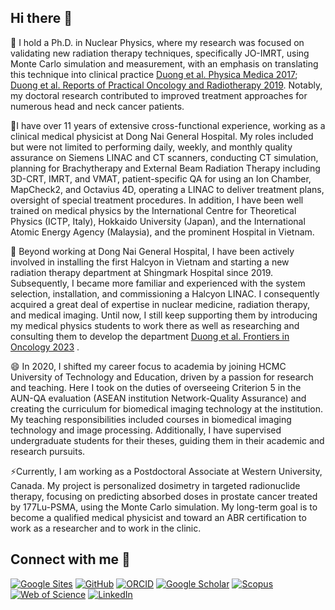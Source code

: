 ## Hi there 👋
🌱 I hold a Ph.D. in Nuclear Physics, where my research was focused on validating new radiation therapy techniques, specifically JO-IMRT, using Monte Carlo simulation and measurement, with an emphasis on translating this technique into clinical practice [Duong et al. Physica Medica 2017](https://doi.org/10.1016/j.ejmp.2017.05.059); [Duong et al. Reports of Practical Oncology and Radiotherapy 2019](https://doi.org/10.1016/j.rpor.2018.11.004). Notably, my doctoral research contributed to improved treatment approaches for numerous head and neck cancer patients.

👯I have over 11 years of extensive cross-functional experience, working as a clinical medical physicist at Dong Nai General Hospital. My roles included but were not limited to performing daily, weekly, and monthly quality assurance on Siemens LINAC and CT scanners, conducting CT simulation, planning for Brachytherapy and External Beam Radiation Therapy including 3D-CRT, IMRT, and VMAT, patient-specific QA for using an Ion Chamber, MapCheck2, and Octavius 4D, operating a LINAC to deliver treatment plans, oversight of special treatment procedures. In addition, I have been well trained on medical physics by the International Centre for Theoretical Physics (ICTP, Italy), Hokkaido University (Japan), and the International Atomic Energy Agency (Malaysia), and the prominent Hospital in Vietnam. 

🔭 Beyond working at Dong Nai General Hospital, I have been actively involved in installing the first Halcyon in Vietnam and starting a new radiation therapy department at Shingmark Hospital since 2019. Subsequently, I became more familiar and experienced with the system selection, installation, and commissioning a Halcyon LINAC. I consequently acquired a great deal of expertise in nuclear medicine, radiation therapy, and medical imaging. Until now, I still keep supporting them by introducing my medical physics students to work there as well as researching and consulting them to develop the department [Duong et al. Frontiers in Oncology 2023](https://doi.org/10.3389/fonc.2023.1259416)
.

😄 In 2020, I shifted my career focus to academia by joining HCMC University of Technology and Education, driven by a passion for research and teaching. Here I took on the duties of overseeing Criterion 5 in the AUN-QA evaluation (ASEAN institution Network-Quality Assurance) and creating the curriculum for biomedical imaging technology at the institution. My teaching responsibilities included courses in biomedical imaging technology and image processing. Additionally, I have supervised undergraduate students for their theses, guiding them in their academic and research pursuits.

⚡Currently, I am working as a Postdoctoral Associate at Western University, Canada. My project is personalized dosimetry in targeted radionuclide therapy, focusing on predicting absorbed doses in prostate cancer treated by 177Lu-PSMA, using the Monte Carlo simulation. My long-term goal is to become a qualified medical physicist and toward an ABR certification to work as a researcher and to work in the clinic.


## Connect with me 💬

[![Google Sites](https://img.shields.io/badge/-Google%20Sites-4285F4?style=flat-square&logo=Google%20Sites&logoColor=white)](https://sites.google.com/view/drduongthanhtai/home)
[![GitHub](https://img.shields.io/badge/-GitHub-181717?style=flat-square&logo=github&logoColor=white)](https://github.com/thanhtaiphys)
[![ORCID](https://img.shields.io/badge/-ORCID-A6CE39?style=flat-square&logo=ORCID&logoColor=white)](https://orcid.org/0000-0001-7276-8105)
[![Google Scholar](https://img.shields.io/badge/-Google%20Scholar-4285F4?style=flat-square&logo=Google%20Scholar&logoColor=white)](https://scholar.google.com/citations?hl=en&user=D_fwrx4AAAAJ&view_op=list_works&sortby=pubdate)
[![Scopus](https://img.shields.io/badge/-Scopus-00A676?style=flat-square&logo=Scopus&logoColor=white)](https://www.scopus.com/authid/detail.uri?authorId=57194330291)
[![Web of Science](https://img.shields.io/badge/-Web%20of%20Science-F58025?style=flat-square&logo=Web%20of%20Science&logoColor=white)](https://www.webofscience.com/wos/author/record/U-9445-2018)
[![LinkedIn](https://img.shields.io/badge/-LinkedIn-0077B5?style=flat-square&logo=LinkedIn&logoColor=white)](https://www.linkedin.com/in/yourprofile)

<!--
**thanhtaiphys/thanhtaiphys** is a ✨ _special_ ✨ repository because its `README.md` (this file) appears on your GitHub profile.

Here are some ideas to get you started:

- 🔭 I’m currently working on ...
- 🌱 I’m currently learning ...
- 👯 I’m looking to collaborate on ...
- 🤔 I’m looking for help with ...
- 💬 Ask me about ...
- 📫 How to reach me: ...
- 😄 Pronouns: ...
- ⚡ Fun fact: ...
-->
